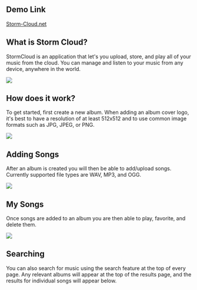 ## Demo Link

[Storm-Cloud.net](http://www.thesoundcloud.net/)

## What is Storm Cloud?

StormCloud is an application that let's you upload, store, and play all of your music from the cloud. You can manage and listen to your music from any device, anywhere in the world. 

![](https://github.com/beingabeer/Storm-Cloud/blob/master/music_project/reade_png/homepage.png)

## How does it work?

To get started, first create a new album. When adding an album cover logo, it's best to have a resolution of at least 512x512 and to use common image formats such as JPG, JPEG, or PNG.

![](https://github.com/beingabeer/Storm-Cloud/blob/master/music_project/reade_png/albums.png)

## Adding Songs

After an album is created you will then be able to add/upload songs. Currently supported file types are WAV, MP3, and OGG.

![](https://github.com/beingabeer/Storm-Cloud/blob/master/music_project/reade_png/add_song.PNG)


## My Songs

Once songs are added to an album you are then able to play, favorite, and delete them.

![](https://github.com/beingabeer/Storm-Cloud/blob/master/music_project/reade_png/detail.png)


## Searching

You can also search for music using the search feature at the top of every page. Any relevant albums will appear at the top of the results page, and the results for individual songs will appear below. 
